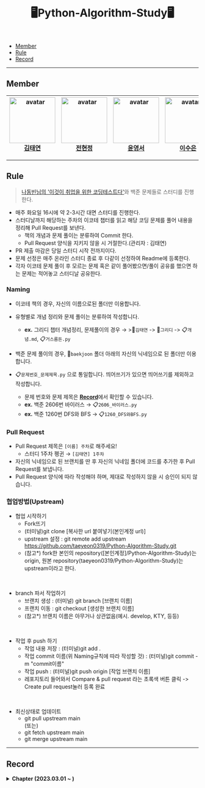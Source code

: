 <div align="center">
  <h1>🖥Python-Algorithm-Study🖥</h1>
</div>
<br/>

- [Member](#Member)
- [Rule](#Rule)
- [Record](#Record)

---

## Member   
| <img src='https://avatars.githubusercontent.com/u/65546884?s=400&u=77cde868c35574004dbaa9aa3031aab36cfbde3b&v=4' width='120px' height='120px' alt='avatar'/><br/><b>[김태연](https://github.com/taeyeon0319)</b> |  <img src='https://avatars.githubusercontent.com/u/100748980?v=4' width='120px' height='120px' alt='avatar'/><br/><b>[전현정](https://github.com/hjyeeoonng)</b>  |  <img src='https://avatars.githubusercontent.com/u/95211829?v=4' width='120px' height='120px' alt='avatar'/><br/><b>[윤영서](https://github.com/sdfjkj)</b>  |  <img src='https://avatars.githubusercontent.com/u/118758007?v=4' width='120px' height='120px' alt='avatar'/><br/><b>[이수은](https://github.com/sueueue)</b>  |  <img src='https://avatars.githubusercontent.com/u/95170874?v=4' width='120px' height='120px' alt='avatar'/><br/><b>[안정민](https://github.com/102sae)</b>  |  
| :--------------------------------------------------------------------------------------------------------------------------------------------------------------------------------------------------------: | :--------------------------------------------------------------------------------------------------------------------------------------------------------: | :-----------------------------------------------------------------------------------------------------------------------------------------------------------------------------------------------------: | :--------------------------------------------------------------------------------------------------------------------------------------------------------------------------------------------------------: | :--------------------------------------------------------------------------------------------------------------------------------------------------------: | 

---

## Rule

> [나동빈님의 '이것이 취업을 위한 코딩테스트다'](https://github.com/ndb796/python-for-coding-test)와 백준 문제들로 스터디를 진행한다.
  
- 매주 화요일 16시에 약 2-3시간 대면 스터디를 진행한다.
- 스터디날까지 해당하는 주차의 이코테 챕터를 읽고 해당 코딩 문제를 풀어 내용을 정리해 Pull Request를 보낸다.
  - 책의 개념과 문제 풀이는 분류하여 Commit 한다.
  - Pull Request 양식을 지키지 않을 시 거절한다.(관리자 : 김태연)
- PR 제출 마감은 당일 스터디 시작 전까지이다.
- 문제 선정은 매주 온라인 스터디 종료 후 다같이 선정하여 Readme에 등록한다.
- 각자 이코테 문제 풀이 후 모르는 문제 혹은 같이 풀어봤으면/풀이 공유를 했으면 하는 문제는 적어놓고 스터디날 공유한다.

### Naming

- 이코테 책의 경우, 자신의 이름으로된 폴더만 이용합니다.
- 유형별로 개념 정리와 문제 풀이는 분류하여 작성합니다.
  - **ex.** 그리디 챕터 개념정리, 문제풀이의 경우 → >📁`김태연` -> 📁`그리디` -> 📋`개념.md`, 📋`거스름돈.py`

- 백준 문제 풀이의 경우, 📁`baekjoon` 폴더 아래의 자신의 닉네임으로 된 폴더만 이용합니다.
- 📋`문제번호_문제제목.py` 으로 통일합니다. 띄어쓰기가 있으면 띄어쓰기를 제외하고 작성합니다.
  - 문제 번호와 문제 제목은 <strong>[Record](#Record)</strong>에서 확인할 수 있습니다.
  - **ex.** 백준 2606번 바이러스 → 📋`2606_바이러스.py`
  - **ex.** 백준 1260번 DFS와 BFS → 📋`1260_DFS와BFS.py`

### Pull Request

- Pull Request 제목은 `[이름] 주차`로 해주세요!
  - 스터디 1주차 펭귄 → `[김태연] 1주차`
- 자신의 닉네임으로 된 브랜치를 딴 후 자신의 닉네임 폴더에 코드를 추가한 후 Pull Request를 보냅니다.
- Pull Request 양식에 따라 작성해야 하며, 제대로 작성하지 않을 시 승인이 되지 않습니다.

### 협업방법(Upstream)

- 협업 시작하기   
  - Fork뜨기    
  - (터미널)git clone [복사한 url 붙여넣기(본인계정 url)]   
  - upstream 설정 : git remote add upstream https://github.com/taeyeon0319/Python-Algorithm-Study.git   
  - (참고*) fork한 본인의 repository([본인계정]/Python-Algorithm-Study)는 origin, 원본 repository(taeyeon0319/Python-Algorithm-Study)는 upstream이라고 한다.      
<br>

- branch 파서 작업하기   
  - 브랜치 생성 : (터미널) git branch [브랜치 이름]   
  - 프랜치 이동 : git checkout [생성한 브랜치 이름]   
  - (참고*) 브랜치 이름은 아무거나 상관없음(예시. develop, KTY, 등등)   
<br>

- 작업 후 push 하기   
   - 작업 내용 저장 : (터미널)git add .   
   - 작업 commit 이름(위 Naming규칙에 따라 작성할 것) : (터미널)git commit -m "commit이름"   
   - 작업 push : (터미널)git push origin [작업 브랜치 이름]   
   - 레포지토리 들어와서 Compare & pull request 라는 초록색 버튼 클릭 -> Create pull request눌러 등록 완료   
<br>

- 최신상태로 업데이트
   - git pull upstream main   
   (또는)
   - git fetch upstream main   
   - git merge upstream main   
---

## Record
<details markdown="1">
<summary><strong>Chapter (2023.03.01 ~ )</strong></summary>

<br/>

| 주차 | 주 | 유형 | 챕터명 | 챕터 |
| :--: | :--: | :--: | :--: | :--: | 
| 1주차 | 03.01 ~ 03.07 | Greedy | 그리디 | Chap3, 11  | 
| 2주차 | 03.08 ~ 03.14 | Implementation | 구현 | Chap4, 12 | 
| 3주차 | 03.15 ~ 03.21 |  |  | Chap5, 13 | 

// 미예정
| 3주차 | Sorting | 정렬 |
| 4주차 | Binary Search | 이진 탐색 |
| 5주차 | Dynamic Programming | 다이나믹 프로그래밍 |
| 6주차 | Shortest Path | 최단 경로 |
| 7주차 | Graph | 그래프 이론 |
</details>
